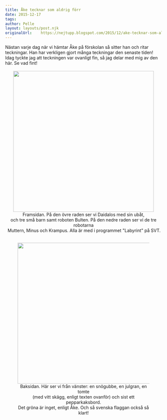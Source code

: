 ```yaml
---
title: Åke tecknar som aldrig förr
date: 2015-12-17
tags: 
author: Pelle
layout: layouts/post.njk 	
originalUrl:	https://nejtupp.blogspot.com/2015/12/ake-tecknar-som-aldrig-forr.html
---
```


<div dir="ltr" style="text-align: left;" trbidi="on">Nästan varje dag när vi hämtar Åke på förskolan så sitter han och ritar teckningar. Han har verkligen gjort många teckningar den senaste tiden! Idag tyckte jag att teckningen var ovanligt fin, så jag delar med mig av den här. Se vad fint!<br><br><div class="separator" style="clear: both; text-align: center;"><img src="../../../../img/Teckning%252C%2BA%25CC%258Ake%252C%2B2015-12-17%2Bframsida.png" width="452">
	<figcaption>Framsidan. På den övre raden ser vi Daidalos med sin ubåt, <br>och tre små barn samt roboten Bulten. På den nedre raden ser vi de tre robotarna<br> Muttern, Minus och Krampus. Alla är med i programmet "Labyrint" på SVT.</figcaption>
</figure><div class="separator" style="clear: both; text-align: center;"><br></div>

<figure>
	<img src="../../../../img/Teckning%252C%2BA%25CC%258Ake%252C%2B2015-12-17%2Bbaksida.png" width="452">
	<figcaption>Baksidan. Här ser vi från vänster: en snögubbe, en julgran, en tomte <br>(med vitt skägg, enligt texten ovanför) och sist ett pepparkaksbord. <br>Det gröna är inget, enligt Åke. Och så svenska flaggan också så klart!</figcaption>
</figure><br></div>
